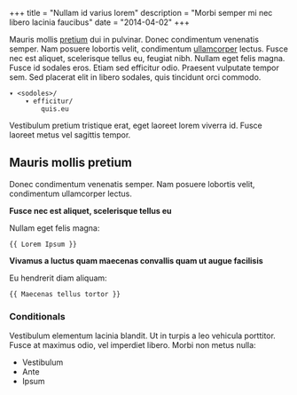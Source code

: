 +++
title = "Nullam id varius lorem"
description = "Morbi semper mi nec libero lacinia faucibus"
date = "2014-04-02"
+++

Mauris mollis [pretium][pretium] dui in pulvinar. Donec condimentum venenatis
semper. Nam posuere lobortis velit, condimentum [ullamcorper][ullamcorper]
lectus. Fusce nec est aliquet, scelerisque tellus eu, feugiat nibh. Nullam eget
felis magna. Fusce id sodales eros. Etiam sed efficitur odio. Praesent
vulputate tempor sem. Sed placerat elit in libero sodales, quis tincidunt orci
commodo.

    ▾ <sodoles>/
        ▾ efficitur/
            quis.eu

Vestibulum pretium tristique erat, eget laoreet lorem viverra id. Fusce laoreet
metus vel sagittis tempor.

## Mauris mollis pretium

Donec condimentum venenatis semper. Nam posuere lobortis velit, condimentum
ullamcorper lectus.

**Fusce nec est aliquet, scelerisque tellus eu**

Nullam eget felis magna:

    {{ Lorem Ipsum }}

**Vivamus a luctus quam maecenas convallis quam ut augue facilisis**

Eu hendrerit diam aliquam:

    {{ Maecenas tellus tortor }}


### Conditionals

Vestibulum elementum lacinia blandit. Ut in turpis a leo vehicula porttitor.
Fusce at maximus odio, vel imperdiet libero. Morbi non metus nulla:

* Vestibulum
* Ante
* Ipsum

[pretium]: http://golang.org/
[ullamcorper]: http://golang.org/pkg/html/template/
